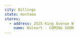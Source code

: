 ```yaml
---
city: Billings
state: montana
stores:
  - address: 2525 King Avenue W
    name: Walmart - COMING SOON
---
```


